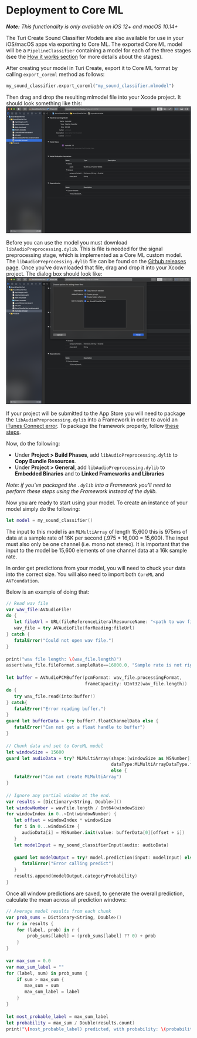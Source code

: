 # Deployment to Core ML

***Note:*** *This functionality is only available on iOS 12+ and macOS 10.14+*

The Turi Create Sound Classifier Models are also available for use in
your iOS/macOS apps via exporting to Core ML. The exported Core ML model
will be a `PipelineClassifier` containing a model for each of the
three stages (see the [How it works section](../sound_classifier/how-it-works.md) for more details about the stages).

After creating your model in Turi Create, export it to Core ML format by calling `export_coreml` method as follows:
```python
my_sound_classifier.export_coreml("my_sound_classifier.mlmodel")
```

Then drag and drop the resulting mlmodel file into your Xcode project.
It should look something like this:
![Xcode ML Model Screen Shot](xcode-mlmodel.png)

Before you can use the model you must download
`libAudioPreprocessing.dylib`. This is file is needed for the signal
preprocessing stage, which is implemented as a Core ML custom model.
The `libAudioPreprocessing.dylib` file can be found on the
[Github releases page](https://github.com/apple/turicreate/releases).
Once you've downloaded that file, drag and drop it into your Xcode project.
The dialog box should look like:
![Xcode dylib Screen Shot](xcode-dylib.png)

If your project will be submitted to the App Store you will need to package the `libAudioPreprocessing.dylib` into a Framework in order to avoid an [iTunes Connect error](https://developer.apple.com/library/archive/technotes/tn2435/_index.html#//apple_ref/doc/uid/DTS40017543-CH1-TROUBLESHOOTING_BUNDLE_ERRORS-EMBEDDED__DYLIB_FILES). To package the framework properly, follow [these steps](https://developer.apple.com/library/archive/technotes/tn2435/_index.html#//apple_ref/doc/uid/DTS40017543-CH1-ADD_FRAMEWORK_TARGET).

Now, do the following:
* Under **Project > Build Phases**, add `libAudioPreprocessing.dylib` to **Copy Bundle Resources**.
* Under **Project > General**, add `libAudioPreprocessing.dylib` to **Embedded Binaries** and to **Linked Frameworks and Libraries**

_Note: if you've packaged the `.dylib` into a Framework you'll need to perform these steps using the Framework instead of the dylib._


Now you are ready to start using your model. To create an instance of
your model simply do the following:
```swift
let model = my_sound_classifier()
```

The input to this model is an `MLMultiArray` of length 15,600 this is
975ms of data at a sample rate of 16K per second (.975 * 16,000 = 15,600).
The input must also only be one channel (i.e. mono not stereo). It is
important that the input to the model be 15,600 elements of one channel
data at a 16k sample rate.

In order get predictions from your model, you will need to chuck your
data into the correct size. You will also need to import both `CoreML`
and `AVFoundation`.

Below is an example of doing that:
```swift
// Read wav file
var wav_file:AVAudioFile!
do {
   let fileUrl = URL(fileReferenceLiteralResourceName: "<path to wav file>")
   wav_file = try AVAudioFile(forReading:fileUrl)
} catch {
   fatalError("Could not open wav file.")
}

print("wav file length: \(wav_file.length)")
assert(wav_file.fileFormat.sampleRate==16000.0, "Sample rate is not right!")

let buffer = AVAudioPCMBuffer(pcmFormat: wav_file.processingFormat,
                              frameCapacity: UInt32(wav_file.length))
do {
   try wav_file.read(into:buffer!)
} catch{
   fatalError("Error reading buffer.")
}
guard let bufferData = try buffer?.floatChannelData else {
   fatalError("Can not get a float handle to buffer")
}

// Chunk data and set to CoreML model
let windowSize = 15600
guard let audioData = try? MLMultiArray(shape:[windowSize as NSNumber],
                                        dataType:MLMultiArrayDataType.float32)
                                        else {
   fatalError("Can not create MLMultiArray")
}

// Ignore any partial window at the end.
var results = [Dictionary<String, Double>]()
let windowNumber = wavFile.length / Int64(windowSize)
for windowIndex in 0..<Int(windowNumber) {
   let offset = windowIndex * windowSize
   for i in 0...windowSize {
      audioData[i] = NSNumber.init(value: bufferData[0][offset + i])
   }
   let modelInput = my_sound_classifierInput(audio: audioData)

   guard let modelOutput = try? model.prediction(input: modelInput) else {
      fatalError("Error calling predict")
   }
   results.append(modelOutput.categoryProbability)
}
```

Once all window predictions are saved, to generate the overall
prediction, calculate the mean across all prediction windows:
```swift
// Average model results from each chunk
var prob_sums = Dictionary<String, Double>()
for r in results {
    for (label, prob) in r {
        prob_sums[label] = (prob_sums[label] ?? 0) + prob
    }
}

var max_sum = 0.0
var max_sum_label = ""
for (label, sum) in prob_sums {
    if sum > max_sum {
       max_sum = sum
       max_sum_label = label
    }
}

let most_probable_label = max_sum_label
let probability = max_sum / Double(results.count)
print("\(most_probable_label) predicted, with probability: \(probability)")
```
